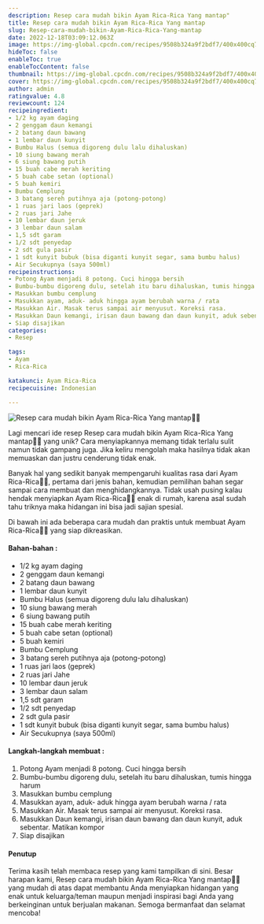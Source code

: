 ```yaml
---
description: Resep cara mudah bikin Ayam Rica-Rica Yang mantap"
title: Resep cara mudah bikin Ayam Rica-Rica Yang mantap
slug: Resep-cara-mudah-bikin-Ayam-Rica-Rica-Yang-mantap
date: 2022-12-18T03:09:12.063Z
image: https://img-global.cpcdn.com/recipes/9508b324a9f2bdf7/400x400cq70/photo.jpg
hideToc: false
enableToc: true
enableTocContent: false
thumbnail: https://img-global.cpcdn.com/recipes/9508b324a9f2bdf7/400x400cq70/photo.jpg
cover: https://img-global.cpcdn.com/recipes/9508b324a9f2bdf7/400x400cq70/photo.jpg
author: admin
ratingvalue: 4.8
reviewcount: 124
recipeingredient:
- 1/2 kg ayam daging
- 2 genggam daun kemangi
- 2 batang daun bawang
- 1 lembar daun kunyit
- Bumbu Halus (semua digoreng dulu lalu dihaluskan)
- 10 siung bawang merah
- 6 siung bawang putih
- 15 buah cabe merah keriting
- 5 buah cabe setan (optional)
- 5 buah kemiri
- Bumbu Cemplung
- 3 batang sereh putihnya aja (potong-potong)
- 1 ruas jari laos (geprek)
- 2 ruas jari Jahe
- 10 lembar daun jeruk
- 3 lembar daun salam
- 1,5 sdt garam
- 1/2 sdt penyedap
- 2 sdt gula pasir
- 1 sdt kunyit bubuk (bisa diganti kunyit segar, sama bumbu halus)
- Air Secukupnya (saya 500ml)
recipeinstructions:
- Potong Ayam menjadi 8 potong. Cuci hingga bersih
- Bumbu-bumbu digoreng dulu, setelah itu baru dihaluskan, tumis hingga harum
- Masukkan bumbu cemplung
- Masukkan ayam, aduk- aduk hingga ayam berubah warna / rata
- Masukkan Air. Masak terus sampai air menyusut. Koreksi rasa.
- Masukkan Daun kemangi, irisan daun bawang dan daun kunyit, aduk sebentar. Matikan kompor
- Siap disajikan
categories:
- Resep

tags:
- Ayam
- Rica-Rica

katakunci: Ayam Rica-Rica
recipecuisine: Indonesian

---
```


![Resep cara mudah bikin Ayam Rica-Rica Yang mantap👩‍🍳](https://img-global.cpcdn.com/recipes/9508b324a9f2bdf7/400x400cq70/photo.jpg)

Lagi mencari ide resep Resep cara mudah bikin Ayam Rica-Rica Yang mantap👩‍🍳 yang unik? Cara menyiapkannya memang tidak terlalu sulit namun tidak gampang juga. Jika keliru mengolah maka hasilnya tidak akan memuaskan dan justru cenderung tidak enak.

Banyak hal yang sedikit banyak mempengaruhi kualitas rasa dari Ayam Rica-Rica👩‍🍳, pertama dari jenis bahan, kemudian pemilihan bahan segar sampai cara membuat dan menghidangkannya. Tidak usah pusing kalau hendak menyiapkan Ayam Rica-Rica👩‍🍳 enak di rumah, karena asal sudah tahu triknya maka hidangan ini bisa jadi sajian spesial.

Di bawah ini ada beberapa cara mudah dan praktis untuk membuat Ayam Rica-Rica👩‍🍳 yang siap dikreasikan.

<!--inarticleads1-->

#### Bahan-bahan :

- 1/2 kg ayam daging
- 2 genggam daun kemangi
- 2 batang daun bawang
- 1 lembar daun kunyit
- Bumbu Halus (semua digoreng dulu lalu dihaluskan)
- 10 siung bawang merah
- 6 siung bawang putih
- 15 buah cabe merah keriting
- 5 buah cabe setan (optional)
- 5 buah kemiri
- Bumbu Cemplung
- 3 batang sereh putihnya aja (potong-potong)
- 1 ruas jari laos (geprek)
- 2 ruas jari Jahe
- 10 lembar daun jeruk
- 3 lembar daun salam
- 1,5 sdt garam
- 1/2 sdt penyedap
- 2 sdt gula pasir
- 1 sdt kunyit bubuk (bisa diganti kunyit segar, sama bumbu halus)
- Air Secukupnya (saya 500ml)

<!--inarticleads2-->

#### Langkah-langkah membuat :

1. Potong Ayam menjadi 8 potong. Cuci hingga bersih
1. Bumbu-bumbu digoreng dulu, setelah itu baru dihaluskan, tumis hingga harum
1. Masukkan bumbu cemplung
1. Masukkan ayam, aduk- aduk hingga ayam berubah warna / rata
1. Masukkan Air. Masak terus sampai air menyusut. Koreksi rasa.
1. Masukkan Daun kemangi, irisan daun bawang dan daun kunyit, aduk sebentar. Matikan kompor
1. Siap disajikan

#### Penutup

Terima kasih telah membaca resep yang kami tampilkan di sini. Besar harapan kami, Resep cara mudah bikin Ayam Rica-Rica Yang mantap👩‍🍳 yang mudah di atas dapat membantu Anda menyiapkan hidangan yang enak untuk keluarga/teman maupun menjadi inspirasi bagi Anda yang berkeinginan untuk berjualan makanan. Semoga bermanfaat dan selamat mencoba!